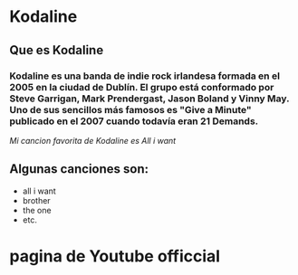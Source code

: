 # Kodaline
## Que es Kodaline
### Kodaline es una banda de indie rock irlandesa formada en el 2005 en la ciudad de Dublín. El grupo está conformado por Steve Garrigan, Mark Prendergast, Jason Boland y Vinny May. Uno de sus sencillos más famosos es "Give a Minute" publicado en el 2007 cuando todavía eran 21 Demands.

*Mi cancion favorita de Kodaline es All i want*

## Algunas canciones son:
- all i want
- brother
- the one 
- etc.

# pagina de Youtube officcial

<a href="https://www.youtube.com/channel/UCrhAHTR8NVmdyEmyY-YwCWg">
